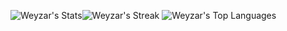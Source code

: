 ![Weyzar's Stats](https://github-readme-stats.vercel.app/api?username=Weyzar&theme=nord&show_icons=true&hide_border=false&count_private=true)![Weyzar's Streak](https://github-readme-streak-stats.herokuapp.com/?user=Weyzar&theme=nord&hide_border=false)
                                                                  ![Weyzar's Top Languages](https://github-readme-stats.vercel.app/api/top-langs/?username=Weyzar&theme=nord&show_icons=true&hide_border=false&layout=compact)
